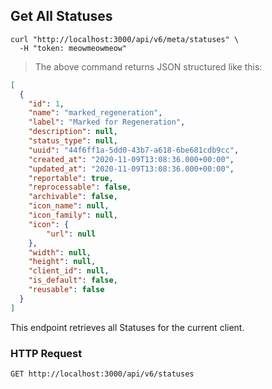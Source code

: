 ## Get All Statuses

```shell
curl "http://localhost:3000/api/v6/meta/statuses" \
  -H "token: meowmeowmeow"
```

> The above command returns JSON structured like this:

```json
[
  {
    "id": 1,
    "name": "marked_regeneration",
    "label": "Marked for Regeneration",
    "description": null,
    "status_type": null,
    "uuid": "44f6ff1a-5dd0-43b7-a618-6be681cdb9cc",
    "created_at": "2020-11-09T13:08:36.000+00:00",
    "updated_at": "2020-11-09T13:08:36.000+00:00",
    "reportable": true,
    "reprocessable": false,
    "archivable": false,
    "icon_name": null,
    "icon_family": null,
    "icon": {
        "url": null
    },
    "width": null,
    "height": null,
    "client_id": null,
    "is_default": false,
    "reusable": false
  }
]
```

This endpoint retrieves all Statuses for the current client.

### HTTP Request

`GET http://localhost:3000/api/v6/statuses`
